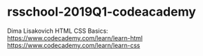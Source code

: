 # rsschool-2019Q1-codeacademy
Dima Lisakovich
HTML CSS Basics: 
https://www.codecademy.com/learn/learn-html
https://www.codecademy.com/learn/learn-css
